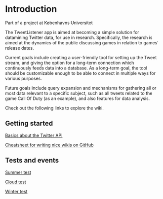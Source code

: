 # Introduction #

Part of a project at Københavns Universitet

The TweetListener app is aimed at becoming a simple solution for datamining Twitter data, for use in research. Specifically, the research is aimed at the dynamics of the public discussing games in relation to games' release dates.

Current goals include creating a user-friendly tool for setting up the Tweet stream, and giving the option for a long-term connection which continuously feeds data into a database. As a long-term goal, the tool should be customizable enough to be able to connect in multiple ways for various purposes.

Future goals include query expansion and mechanisms for gathering all or most data relevant to a specific subject, such as all tweets related to the game Call Of Duty (as an example), and also features for data analysis.

Check out the following links to explore the wiki.

## Getting started

[Basics about the Twitter API](basicTwitterApi.md)

[Cheatsheet for writing nice wikis on GitHub](https://github.com/adam-p/markdown-here/wiki/Markdown-Cheatsheet)

## Tests and events

[Summer test](tests/summer.md)

[Cloud test](cloud/intro.md)

[Winter test](tests/winter.md)
